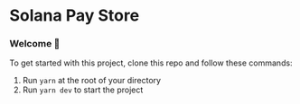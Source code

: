 # Solana Pay Store

### **Welcome 👋**

To get started with this project, clone this repo and follow these commands:

1. Run `yarn` at the root of your directory
2. Run `yarn dev` to start the project
